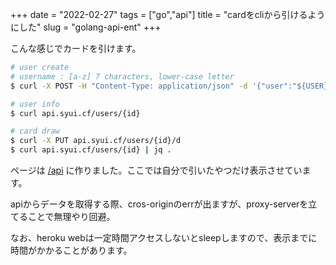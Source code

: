 +++
date = "2022-02-27"
tags = ["go","api"]
title = "cardをcliから引けるようにした"
slug = "golang-api-ent"
+++

こんな感じでカードを引けます。

```sh
# user create
# username : [a-z] 7 characters, lower-case letter
$ curl -X POST -H "Content-Type: application/json" -d '{"user":"${USER}"}' api.syui.cf/users

# user info
$ curl api.syui.cf/users/{id}

# card draw
$ curl -X PUT api.syui.cf/users/{id}/d
$ curl api.syui.cf/users/{id} | jq .
```

ページは [/api](/api) に作りました。ここでは自分で引いたやつだけ表示させています。

apiからデータを取得する際、cros-originのerrが出ますが、proxy-serverを立てることで無理やり回避。

なお、heroku webは一定時間アクセスしないとsleepしますので、表示までに時間がかかることがあります。

